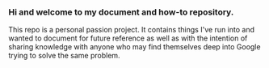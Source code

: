 
### Hi and welcome to my document and how-to repository. 

This repo is a personal passion project. It contains things I've run into and wanted to document for future reference as well as with the intention of sharing knowledge with anyone who may find themselves deep into Google trying to solve the same problem.


